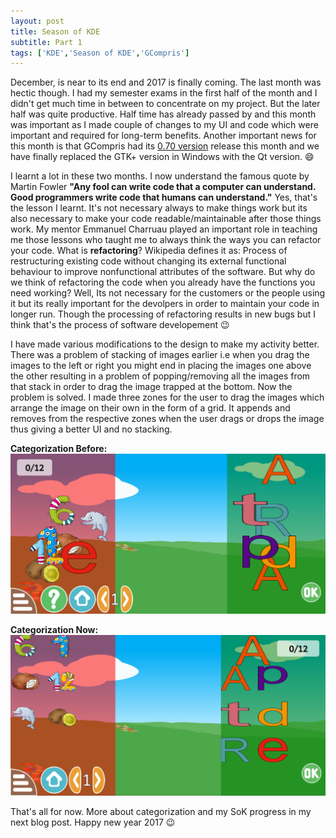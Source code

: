 ```yaml
---
layout: post
title: Season of KDE
subtitle: Part 1
tags: ['KDE','Season of KDE','GCompris']
---
```

December, is near to its end and 2017 is finally coming. The last month was hectic though. I had my semester exams in the first half of the month and I didn't get much time
in between to concentrate on my project. But the later half was quite productive. Half time has already passed by and this month was important as I made couple of 
changes to my UI and code which were important and required for long-term benefits. Another important news for this month is that GCompris had its [0.70 version](href=http://gcompris.net/index-en.html)
release this month and we have finally replaced the GTK+ version in Windows with the Qt version. :smile:

I learnt a lot in these two months. I now understand the famous quote by Martin Fowler **"Any fool can write code that a computer can
understand. Good programmers write code that humans can understand."** Yes, that's the lesson I learnt. It's not necessary always to make things work
but its also necessary to make your code readable/maintainable after those things work. My mentor Emmanuel Charruau played an important role in teaching 
me those lessons who taught me to always think the ways you can refactor your code. What is **refactoring**? Wikipedia defines it as: Process of restructuring 
existing code without changing its external functional behaviour to improve nonfunctional attributes of the software. 
But why do we think of refactoring the code when you already have the functions you need working? Well, Its not necessary for the customers or the people 
using it but its really important for the devolpers in order to maintain your code in longer run. 
Though the processing of refactoring results in new bugs but I think that's the process of software developement :wink:

I have made various modifications to the design to make my activity better. There was a problem of stacking of images earlier i.e when you drag the
images to the left or right you might end in placing the images one above the other resulting in a problem of popping/removing all the images from that stack
in order to drag the image trapped at the bottom. Now the problem is solved. I made three zones for the user to drag the images which arrange the image on their own in the form of a grid. It appends
and removes from the respective zones when the user drags or drops the image thus giving a better UI and no stacking.

**Categorization Before:**
![Before](/img/before.png "Before") 

**Categorization Now:**
![After](/img/after.png "After")

That's all for now. More about categorization and my SoK progress in my next blog post. Happy new year 2017 :wink:
